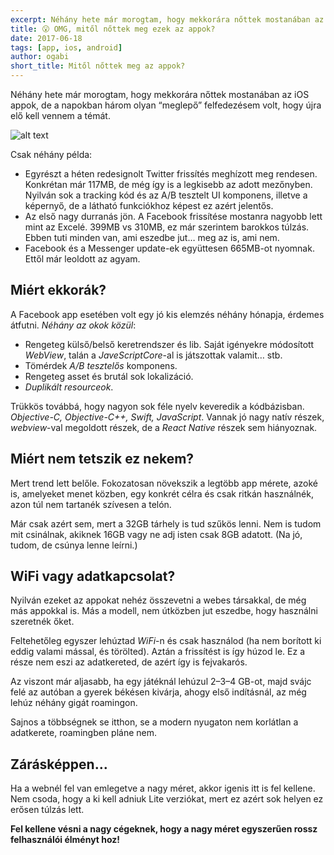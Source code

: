 ```yaml
---
excerpt: Néhány hete már morogtam, hogy mekkorára nőttek mostanában az iOS appok, de a napokban három olyan “meglepő” felfedezésem volt, hogy újra elő kell vennem a témát.
title: 😮 OMG, mitől nőttek meg ezek az appok?
date: 2017-06-18
tags: [app, ios, android]
author: ogabi
short_title: Mitől nőttek meg az appok?
---
```


Néhány hete már morogtam, hogy mekkorára nőttek mostanában az iOS appok, de a napokban három olyan “meglepő” felfedezésem volt, hogy újra elő kell vennem a témát.

![alt text](https://appcraft.hu/assets/img/app-size-01.jpeg)

Csak néhány példa:

- Egyrészt a héten redesignolt Twitter frissítés meghízott meg rendesen. Konkrétan már 117MB, de még így is a legkisebb az adott mezőnyben. Nyilván sok a tracking kód és az A/B tesztelt UI komponens, illetve a képernyő, de a látható funkciókhoz képest ez azért jelentős.
- Az első nagy durranás jön. A Facebook frissítése mostanra nagyobb lett mint az Excelé. 399MB vs 310MB, ez már szerintem barokkos túlzás. Ebben tuti minden van, ami eszedbe jut… meg az is, ami nem.
- Facebook és a Messenger update-ek együttesen 665MB-ot nyomnak. Ettől már leoldott az agyam.

## Miért ekkorák?
A Facebook app esetében volt egy jó kis elemzés néhány hónapja, érdemes átfutni. *Néhány az okok közül*:

- Rengeteg külső/belső keretrendszer és lib. Saját igényekre módosított *WebView*, talán a *JaveScriptCore*-al is játszottak valamit… stb.
- Tömérdek *A/B tesztelős* komponens.
- Rengeteg asset és brutál sok lokalizáció.
- *Duplikált resourceok*.

Trükkös továbbá, hogy nagyon sok féle nyelv keveredik a kódbázisban. *Objective-C, Objective-C++, Swift, JavaScript*. Vannak jó nagy natív részek, *webview*-val megoldott részek, de a *React Native* részek sem hiányoznak.

## Miért nem tetszik ez nekem?

Mert trend lett belőle. Fokozatosan növekszik a legtöbb app mérete, azoké is, amelyeket menet közben, egy konkrét célra és csak ritkán használnék, azon túl nem tartanék szívesen a telón.

Már csak azért sem, mert a 32GB tárhely is tud szűkös lenni. Nem is tudom mit csinálnak, akiknek 16GB vagy ne adj isten csak 8GB adatott. (Na jó, tudom, de csúnya lenne leírni.)

## WiFi vagy adatkapcsolat?

Nyilván ezeket az appokat nehéz összevetni a webes társakkal, de még más appokkal is. Más a modell, nem útközben jut eszedbe, hogy használni szeretnék őket.

Feltehetőleg egyszer lehúztad *WiFi*-n és csak használod (ha nem borított ki eddig valami mással, és törölted). Aztán a frissítést is így húzod le. Ez a része nem eszi az adatkereted, de azért így is fejvakarós.

Az viszont már aljasabb, ha egy játéknál lehúzul 2–3–4 GB-ot, majd svájc felé az autóban a gyerek békésen kivárja, ahogy első indításnál, az még lehúz néhány gigát roamingon.

Sajnos a többségnek se itthon, se a modern nyugaton nem korlátlan a adatkerete, roamingben pláne nem.

## Zárásképpen…

Ha a webnél fel van emlegetve a nagy méret, akkor igenis itt is fel kellene. Nem csoda, hogy a ki kell adniuk Lite verziókat, mert ez azért sok helyen ez erősen túlzás lett.

**Fel kellene vésni a nagy cégeknek, hogy a nagy méret egyszerűen rossz felhasználói élményt hoz!**

